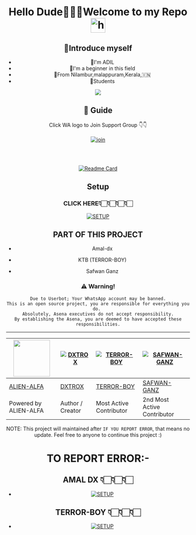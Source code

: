 <div align="center">

<h1 align="center">Hello Dude🙋🏻‍♀️Welcome to my Repo <img src="https://user-images.githubusercontent.com/1303154/88677602-1635ba80-d120-11ea-84d8-d263ba5fc3c0.gif" width="40px" alt="hi"><br>
<p align="center">

## 📢Introduce myself

- 🙂I'm ADIL
- 🚩I'm a beginner in this field
- 📍From Nilambur,malappuram,Kerala,🇮🇳
- 🏫Students

<div align="center">
  <img src=http://telegra.ph/file/68809ff84d7cd4447a76e.jpg>

## 📢 Guide
Click WA logo to Join Support Group 👇👇
    <br>
<br>
  [![join](https://github.com/Alien-alfa/PublicBot/blob/main/wlogo.svg.png)](https://chat.whatsapp.com/JyE9edUo3JUBa38nVTrfHc)
  <div align="center">
    <br>
<br>
       
  [![Readme Card](https://github-readme-stats.vercel.app/api/pin/?username=amal-dx&repo=DXTROX_V1&theme=nightowl)](https://github.com/amal-dx/DXTROX_V1)
  </div>
    
## Setup
### CLICK HERE👇🏻👇🏻👇🏻👇🏻

<div align="center">
  
[![SETUP](https://www.linkpicture.com/q/dx.png)](https://github.com/terror-boy/Dxtrox-v-installer)
 
 
  
  
## PART OF THIS PROJECT
  
  
  - Amal-dx
  
  
  - KTB (TERROR-BOY)
  
  
  - Safwan Ganz

  
  
  
### ⚠️ Warning! 
```
Due to Userbot; Your WhatsApp account may be banned.
This is an open source project, you are responsible for everything you do. 
Absolutely, Asena executives do not accept responsibility.
By establishing the Asena, you are deemed to have accepted these responsibilities.
```


---------

<a href="https://safwanganz-api.herokuapp.com"><img src="https://i.ibb.co/0s70fxc/OFC-20211106-131725.jpg" width="100" height="100"></a> | [![DXTROX](https://github.com/amal-dx.png?size=100)](https://github.com/amal-dx) | [![TERROR-BOY](https://github.com/terror-boy.png?size=100)](https://github.com/terror-boy) | [![SAFWAN-GANZ](https://github.com/SafwanGanz.png?size=100)](https://github.com/SafwanGanz) 
----|----|----|----
[ALIEN-ALFA](https://https://safwanganz-api.herokuapp.com) | [DXTROX](https://github.com/amal-dx) | [TERROR-BOY](https://github.com/terror-boy) | [SAFWAN-GANZ](https://github.com/SafwanGanz)
Powered by ALIEN-ALFA | Author / Creator | Most Active Contributor | 2nd Most Active Contributor


NOTE: This project will  maintained after `IF YOU REPORT ERROR`, that means no update. Feel free to anyone to continue this project :)
  
 # TO REPORT ERROR:-
  ## AMAL DX 👇🏻👇🏻👇🏻
  
  - [![SETUP](https://www.linkpicture.com/q/download-1_50.jpg)](https://wa.me/917736308760?text=*To%20Report%20Error%20In%20Dxtrox-v1*)
  
  
  ## TERROR-BOY 👇🏻👇🏻👇🏻
  
  - [![SETUP](https://www.linkpicture.com/q/image-260nw-601427237.png)](https://wa.me/994403216454?text=*To%20Report%20Error%20In%20Dxtrox-v1*)
